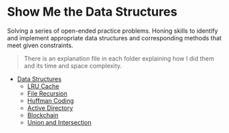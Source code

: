 # Show Me the Data Structures

Solving a series of open-ended practice problems. 
Honing skills to identify and implement appropriate data structures and corresponding methods that meet given constraints.

> There is an explanation file in each folder explaining how I did them and its time and space complexity.

- [Data Structures](#1-Proj-Data-Structures)
    - [LRU Cache](#1-Proj-Data-Structures/Problem_1_LRU_Cache)
    - [File Recursion](#1-Proj-Data-Structures/Problem_2_File_Recursion)
    - [Huffman Coding](#1-Proj-Data-Structures/Problem_3_Huffman_coding)
    - [Active Directory](#1-Proj-Data-Structures/Problem_4_active_directory)
    - [Blockchain](#1-Proj-Data-Structures/Problem_5_Blockchain)
    - [Union and Intersection](#1-Proj-Data-Structures/Problem_6_Union_and_Intersection)